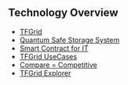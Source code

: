 ## Technology Overview

- [TFGrid](tfgrid_home)
- [Quantum Safe Storage System](qsss_home)
- [Smart Contract for IT](smartcontract_it)
- [TFGrid UseCases](grid_use)
- [Compare = Competitive](@cloud_compare_home)
- [TFGrid Explorer](tfgrid_explorer)


<!-- //TWIN CANNOT BE INCLUDE YET -->

<!-- ### Further Use Cases

- [Digital Twin Hub (your personal data/application space on the internet)](twin:digitaltwin_hub)
- [Digital Twin Experiences](twin:twin_experiences) -->